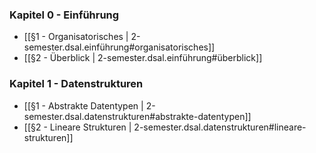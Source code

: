
### Kapitel 0 - Einführung
- [[§1 - Organisatorisches | 2-semester.dsal.einführung#organisatorisches]]
- [[§2 - Überblick | 2-semester.dsal.einführung#überblick]]

### Kapitel 1 - Datenstrukturen
- [[§1 - Abstrakte Datentypen | 2-semester.dsal.datenstrukturen#abstrakte-datentypen]]
- [[§2 - Lineare Strukturen | 2-semester.dsal.datenstrukturen#lineare-strukturen]]